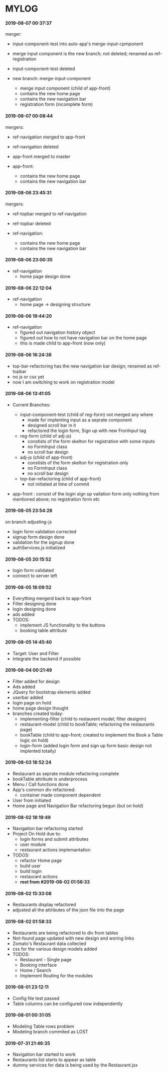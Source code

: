# MYLOG

#### 2019-08-07 00:37:37

merger:

- input-component-test into auto-app's merge-input-cpmponent
- merge input component is the new branch; not deleted; renamed as ref-registration
- input-component-test deleted

- new branch: merge-input-component
  - merge input component (child of app-front)
  - contains the new home page
  - contains the new navigation bar
  - registration form (incomplete form)

#### 2019-08-07 00:08:44

mergers:

- ref-navigation merged to app-front
- ref-navigation deleted
- app-front merged to master

- app-front:
  - contains the new home page
  - contains the new navigation bar

#### 2019-08-06 23:45:31

mergers:

- ref-topbar merged to ref-navigation
- ref-topbar deleted

- ref-navigation:
  - contains the new home page
  - contains the new navigation bar

#### 2019-08-06 23:00:35

- ref-navigation
  - home page design done

#### 2019-08-06 22:12:04

- ref-navigation
  - home page -> designing structure

#### 2019-08-06 19:44:20

- ref-navigation
  - figured out navigation history object
  - figured out how to not have navigation bar on the home page
  - this is made child to app-front (now only)

#### 2019-08-06 16:24:38

- top-bar-refactoring has the new navigation bar design; renamed as ref-topbar
- no js or css yet
- now I am switching to work on registration model

#### 2019-08-06 13:41:05

- Current Branches:

  - input-component-test (child of reg-form) not merged any where
    - made for implenting input as a seprate component
    - designed scroll bar in it
    - refactored the login form, Sign up with new FronInput tag
  - reg-form (child of adj-js)
    - constists of the form skelton for registration with some inputs
    - no FormInput class
    - no scroll bar design
  - adj-js (child of app-front)
    - constists of the form skelton for registration only
    - no FormInput class
    - no scroll bar design
  - top-bar-refactoring (child of app-front)
    - not initiated at time of commit

* app-front : consist of the login sign up vailation form only nothing from mentioned above; no registration form etc

#### 2019-08-05 23:54:28

on branch adjusting-js

- login form validation corrected
- signup form design done
- validation for the signup done
- authServices.js initialized

#### 2019-08-05 20:15:52

- login form validated
- connect to server left

#### 2019-08-05 18:09:52

- Everything mergerd back to app-front
- Filter designing done
- login designing done
- ads added
- TODOS:
  - implement JS functionality to the buttons
  - booking table attribute

#### 2019-08-05 14:45:40

- Target: User and Filter
- Integrate the backend if possible

#### 2019-08-04 00:21:49

- Filter added for design
- Ads added
- JQuery for bootstrap elements added
- userbar added
- login page on hold
- home page design thought
- branches created today:
  - implementing-filter (child to restaurent model; filter designin)
  - restaurant-model (child to bookTable; refactoring the restaurants page)
  - bookTable (child to app-front; created to implement the Book a Table logic on hold)
  - login-form (added login form and sign up form basic design not implented totally)

#### 2019-08-03 18:52:24

- Restaurant as seprate module refactoring complete
- bookTable attribute is underprocess
- Menu / Call functions done
- App's common div refactored:
  - container made component dependent
- User from initiated
- Home page and Navigation Bar refactoring begun (but on hold)

#### 2019-08-02 18:19:49

- Navigation bar refactoring started
- Project On Hold due to:
  - login forms and submit attributes
  - user module
  - restaurant actions implemantation
- TODOS:
  - refactor Home page
  - build user
  - build login
  - restaurant actions
  - **rest from #2019-08-02 01:58:33**

#### 2019-08-02 15:33:08

- Restaurants display refactored
- adjusted all the attributes of the json file into the page

#### 2019-08-02 01:58:33

- Restaurants are being refactored to div from tables
- Not-found page updated with new design and woring links
- Zomato's Restaurant data collected
- css for the various design models added
- TODOS:
  - Restaurant - Single page
  - Booking interface
  - Home / Search
  - Implement Routing for the modules

#### 2019-08-01 23:12:11

- Config file test passed
- Table columns can be configured now independently

#### 2019-08-01 00:31:05

- Modeling Table rows problem
- Modeling branch commited as LOST

#### 2019-07-31 21:46:35

- Navigation bar started to work
- Restaurants list starts to appear as table
- dummy services for data is being used by the Restaurant.jsx
